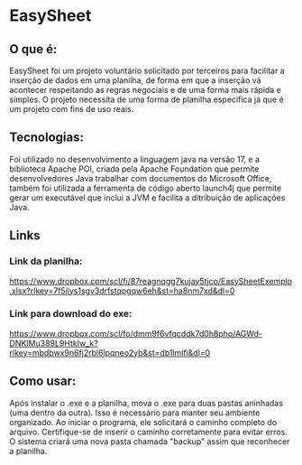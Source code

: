 # EasySheet

## O que é:
EasySheet foi um projeto voluntário solicitado por terceiros para facilitar a inserção de dados em uma planilha, de forma em que a inserção vá acontecer respeitando as regras negociais e de uma forma mais rápida e simples.
O projeto necessita de uma forma de planilha especifica já que é um projeto com fins de uso reais.

## Tecnologias:
Foi utilizado no desenvolvimento a linguagem java na versão 17, e a biblioteca Apache POI, criada pela Apache Foundation que permite desenvolvedores Java trabalhar com documentos do Microsoft Office, também foi utilizada a ferramenta de código aberto launch4j que permite gerar um executável que inclui a JVM e facilita a ditribuição de aplicações Java. 

## Links

### Link da planilha:
https://www.dropbox.com/scl/fi/87reagnqgg7kujay5tjco/EasySheetExemplo.xlsx?rlkey=7f5jlys1sgv3drfstqpgqw6eh&st=ha8nm7xd&dl=0

### Link para download do exe:
https://www.dropbox.com/scl/fo/dmm9f6vfqcddk7d0h8pho/AGWd-DNKIMu389L9HtkIw_k?rlkey=mbdbwx9n6fj2rbl6lpqneo2yb&st=db1lmlfi&dl=0

## Como usar:
Após instalar o .exe e a planilha, mova o .exe para duas pastas aninhadas (uma dentro da outra). Isso é necessário para manter seu ambiente organizado. Ao iniciar o programa, ele solicitará o caminho completo do arquivo. Certifique-se de inserir o caminho corretamente para evitar erros. O sistema criará uma nova pasta chamada "backup" assim que reconhecer a planilha.
